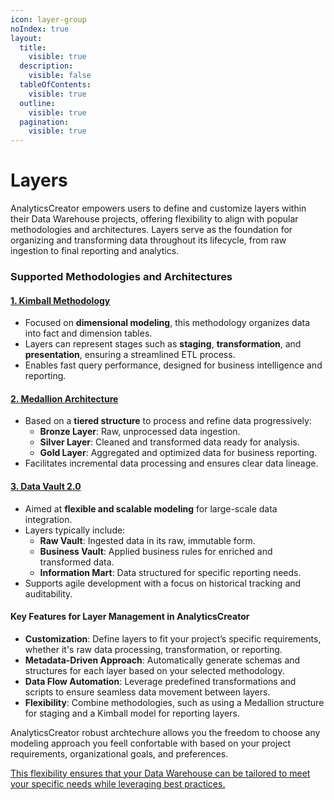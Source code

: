 ```yaml
---
icon: layer-group
noIndex: true
layout:
  title:
    visible: true
  description:
    visible: false
  tableOfContents:
    visible: true
  outline:
    visible: true
  pagination:
    visible: true
---
```


# Layers

AnalyticsCreator empowers users to define and customize layers within their Data Warehouse projects, offering flexibility to align with popular methodologies and architectures. Layers serve as the foundation for organizing and transforming data throughout its lifecycle, from raw ingestion to final reporting and analytics.

### Supported Methodologies and Architectures

#### [**1. Kimball Methodology**](https://www.kimballgroup.com/data-warehouse-business-intelligence-resources/kimball-techniques/dimensional-modeling-techniques/)

* Focused on **dimensional modeling**, this methodology organizes data into fact and dimension tables.
* Layers can represent stages such as **staging**, **transformation**, and **presentation**, ensuring a streamlined ETL process.
* Enables fast query performance, designed for business intelligence and reporting.

#### [**2. Medallion Architecture**](https://learn.microsoft.com/en-us/training/modules/describe-medallion-architecture/2-describe-medallion-architecture)

* Based on a **tiered structure** to process and refine data progressively:
  * **Bronze Layer**: Raw, unprocessed data ingestion.
  * **Silver Layer**: Cleaned and transformed data ready for analysis.
  * **Gold Layer**: Aggregated and optimized data for business reporting.
* Facilitates incremental data processing and ensures clear data lineage.

#### [**3. Data Vault 2.0**](https://datavaultalliance.com/data-vault-2-0-model/)

* Aimed at **flexible and scalable modeling** for large-scale data integration.
* Layers typically include:
  * **Raw Vault**: Ingested data in its raw, immutable form.
  * **Business Vault**: Applied business rules for enriched and transformed data.
  * **Information Mart**: Data structured for specific reporting needs.
* Supports agile development with a focus on historical tracking and auditability.

#### Key Features for Layer Management in AnalyticsCreator

* **Customization**: Define layers to fit your project’s specific requirements, whether it's raw data processing, transformation, or reporting.
* **Metadata-Driven Approach**: Automatically generate schemas and structures for each layer based on your selected methodology.
* **Data Flow Automation**: Leverage predefined transformations and scripts to ensure seamless data movement between layers.
* **Flexibility**: Combine methodologies, such as using a Medallion structure for staging and a Kimball model for reporting layers.

AnalyticsCreator robust archtechure allows you the freedom to choose any modeling approach you feell confortable with based on your project requirements, organizational goals, and preferences.

[This flexibility ensures that your Data Warehouse can be tailored to meet your specific needs while leveraging best practices.](https://www.analyticscreator.com/blog/best-practices-for-choosing-a-data-modeling-technique-for-your-data-warehouse)

